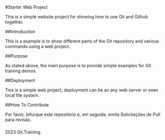 #Starter Web Project

This is a simple website project for 
showing how to use Git and Github together.

##Introduction

This is a example is to show different parts
of the Git repository and various commands
using a web project.

##Purpose

As stated above, the main purpose is to provide simple examples for Git training demos.

##Deployment

Tnis is a simple web project, deployment can be an any web server or even local file system.

##How To Contribute

Por favor, bifurque este repositório e, em seguida, emita Solicitações de Pull para revisão.

###

2023 Git.Training.